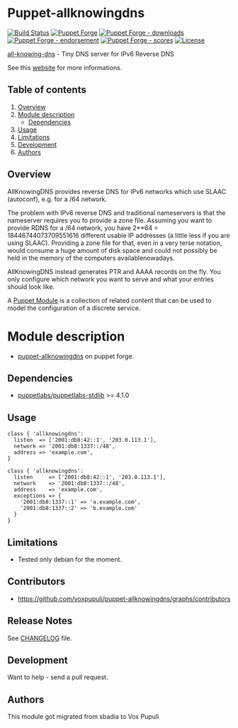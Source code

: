 # Puppet-allknowingdns

[![Build Status](https://travis-ci.org/voxpupuli/puppet-allknowingdns.png?branch=master)](https://travis-ci.org/voxpupuli/puppet-allknowingdns)
[![Puppet Forge](http://img.shields.io/puppetforge/v/voxpupuli/allknowingdns.svg)](https://forge.puppetlabs.com/voxpupuli/allknowingdns)
[![Puppet Forge - downloads](https://img.shields.io/puppetforge/dt/puppet/allknowingdns.svg)](https://forge.puppetlabs.com/puppet/allknowingdns)
[![Puppet Forge - endorsement](https://img.shields.io/puppetforge/e/puppet/allknowingdns.svg)](https://forge.puppetlabs.com/puppet/allknowingdns)
[![Puppet Forge - scores](https://img.shields.io/puppetforge/f/puppet/allknowingdns.svg)](https://forge.puppetlabs.com/puppet/allknowingdns)
[![License](http://img.shields.io/:license-gpl3-blue.svg)](http://www.gnu.org/licenses/gpl-3.0.html)

[all-knowing-dns](https://metacpan.org/release/AllKnowingDNS) - Tiny DNS server for IPv6 Reverse DNS

See this [website](http://all-knowing-dns.zekjur.net/) for more informations.

## Table of contents

1. [Overview](#overview)
2. [Module description](#module-description)
   * [Dependencies](#dependencies)
4. [Usage](#usage)
5. [Limitations](#limitations)
6. [Development](#development)
7. [Authors](#authors)

## Overview

AllKnowingDNS provides reverse DNS for IPv6 networks which use SLAAC (autoconf), e.g. for a /64 network.

The problem with IPv6 reverse DNS and traditional nameservers is that the nameserver requires you to provide a zone file. Assuming you want to provide RDNS for a /64 network, you have 2\*\*64 = 18446744073709551616 different usable IP addresses (a little less if you are using SLAAC). Providing a zone file for that, even in a very terse notation, would consume a huge amount of disk space and could not possibly be held in the memory of the computers availablenowadays.

AllKnowingDNS instead generates PTR and AAAA records on the fly. You only configure which network you want to serve and what your entries should look like.

A [Puppet Module](http://docs.puppetlabs.com/learning/modules1.html#modules) is a collection of related content that can be used to model the configuration of a discrete service.

# Module description

- [puppet-allknowingdns](http://forge.puppetlabs.com/voxpupuli/allknowingdns) on puppet forge.

## Dependencies

- [puppetlabs/puppetlabs-stdlib](https://github.com/puppetlabs/puppetlabs-stdlib) >= 4.1.0

## Usage

```puppet
class { 'allknowingdns':
  listen  => ['2001:db8:42::1', '203.0.113.1'],
  network => '2001:db8:1337::/48',
  address => 'example.com',
}
```

```puppet
class { 'allknowingdns':
  listen     => ['2001:db8:42::1', '203.0.113.1'],
  network    => '2001:db8:1337::/48',
  address    => 'example.com',
  exceptions => {
    '2001:db8:1337::1' => 'a.example.com',
    '2001:db8:1337::2' => 'b.example.com'
  }
}
```

## Limitations

- Tested only debian for the moment.

## Contributors

* https://github.com/voxpupuli/puppet-allknowingdns/graphs/contributors

## Release Notes

See [CHANGELOG](https://github.com/voxpupuli/puppet-allknowingdns/blob/master/CHANGELOG.md) file.

## Development

Want to help - send a pull request.

## Authors

This module got migrated from sbadia to Vox Pupuli
